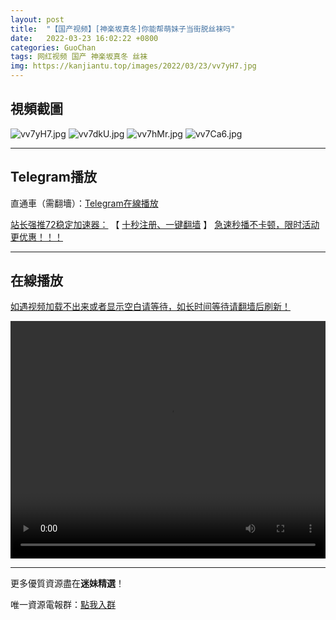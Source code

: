 ```yaml
---
layout: post
title:  "【国产视频】[神楽坂真冬]你能帮萌妹子当街脱丝袜吗"
date:   2022-03-23 16:02:22 +0800
categories: GuoChan
tags: 网红视频 国产 神楽坂真冬 丝袜
img: https://kanjiantu.top/images/2022/03/23/vv7yH7.jpg
---
```



## 視頻截圖

![vv7yH7.jpg](https://kanjiantu.top/images/2022/03/23/vv7yH7.jpg)
![vv7dkU.jpg](https://kanjiantu.top/images/2022/03/23/vv7dkU.jpg)
![vv7hMr.jpg](https://kanjiantu.top/images/2022/03/23/vv7hMr.jpg)
![vv7Ca6.jpg](https://kanjiantu.top/images/2022/03/23/vv7Ca6.jpg)

* * *
## Telegram播放

直通車（需翻墻）：[Telegram在線播放](https://t.me/mimeijingxuan/275)

<u>站长强推72稳定加速器：</u> 【 [十秒注册、一键翻墙](https://72vpn.xyz/#/register?code=mimei) 】
<u>  急速秒播不卡顿，限时活动更优惠！！！</u>
* * *
## 在線播放
<u>如遇视频加载不出来或者显示空白请等待，如长时间等待请翻墙后刷新！</u>
<center><video src="https://cdn.publer.io/uploads/videos/6245e7dfdb279736bfa807ac/d920ef9f0d4b7fc5a3e5491dee17e96d.mp4" width="100%" height="380px" controls="controls"></video></center>

* * *
更多優質資源盡在**迷妹精選**！

唯一資源電報群：[點我入群](https://t.me/mimeijingxuan)


